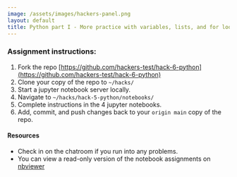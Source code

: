 ```yaml
---
image: /assets/images/hackers-panel.png
layout: default
title: Python part I - More practice with variables, lists, and for loops
---
```


### Assignment instructions:

1. Fork the repo [https://github.com/hackers-test/hack-6-python](https://github.com/hackers-test/hack-6-python)
2. Clone your copy of the repo to `~/hacks/`
3. Start a jupyter notebook server locally.
4. Navigate to `~/hacks/hack-5-python/notebooks/`
5. Complete instructions in the 4 jupyter notebooks.
6. Add, commit, and push changes back to your `origin main` copy of the repo.


#### Resources
- Check in on the chatroom if you run into any problems.
- You can view a read-only version of the notebook assignments on [nbviewer](https://nbviewer.jupyter.org/github/hackers-test/hack-6-python/tree/main/notebooks/)
